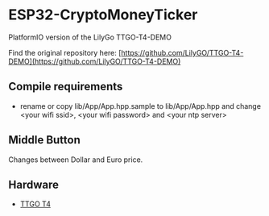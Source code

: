 # ESP32-CryptoMoneyTicker

PlatformIO version of the LilyGo TTGO-T4-DEMO

Find the original repository here: [https://github.com/LilyGO/TTGO-T4-DEMO](https://github.com/LilyGO/TTGO-T4-DEMO)

## Compile requirements

- rename or copy lib/App/App.hpp.sample to lib/App/App.hpp
  and change &lt;your wifi ssid>, &lt;your wifi password>
  and &lt;your ntp server>

## Middle Button

Changes between Dollar and Euro price.

## Hardware

- [TTGO T4](https://de.aliexpress.com/wholesale?SearchText=TTGO+T4)
